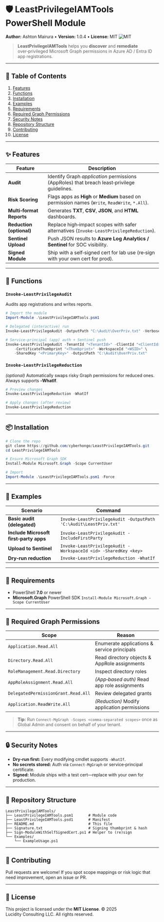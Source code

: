 # 🛡️ LeastPrivilegeIAMTools PowerShell Module

**Author:** Ashton Mairura • **Version:** 1.0.4 • **License:** MIT
![MIT](https://img.shields.io/badge/License-MIT-green)

> **LeastPrivilegeIAMTools** helps you **discover** and **remediate** over‑privileged Microsoft Graph permissions in Azure AD / Entra ID app registrations.

---

## 📑 Table of Contents

1. [Features](#features)
2. [Functions](#functions)
3. [Installation](#installation)
4. [Examples](#examples)
5. [Requirements](#requirements)
6. [Required Graph Permissions](#required-graph-permissions)
7. [Security Notes](#security-notes)
8. [Repository Structure](#repository-structure)
9. [Contributing](#contributing)
10. [License](#license)

---

## ✨ Features

| Feature                  | Description                                                                                     |
| ------------------------ | ----------------------------------------------------------------------------------------------- |
| **Audit**                | Identify Graph *application* permissions (AppRoles) that breach least‑privilege guidelines.     |
| **Risk Scoring**         | Flags apps as **High** or **Medium** based on permission names (`Write`, `ReadWrite`, `*.All`). |
| **Multi‑format Reports** | Generates **TXT**, **CSV**, **JSON**, and **HTML** dashboards.                                  |
| **Reduction (optional)** | Replace high‑impact scopes with safer alternatives (`Invoke‑LeastPrivilegeReduction`).          |
| **Sentinel Upload**      | Push JSON results to **Azure Log Analytics / Sentinel** for SOC visibility.                     |
| **Signed Module**        | Ship with a self‑signed cert for lab use (re‑sign with your own cert for prod).                 |

---

## 🔧 Functions

### `Invoke‑LeastPrivilegeAudit`

Audits app registrations and writes reports.

```powershell
# Import the module
Import-Module .\LeastPrivilegeIAMTools.psm1

# Delegated (interactive) run
Invoke-LeastPrivilegeAudit -OutputPath "C:\Audit\OverPriv.txt" -Verbose

# Service‑principal (app) auth + Sentinel push
Invoke-LeastPrivilegeAudit -TenantId "<TenantId>" -ClientId "<ClientId>" \
    -CertificateThumbprint "<Thumbprint>" -WorkspaceId "<WSID>" \
    -SharedKey "<PrimaryKey>" -OutputPath "C:\Audit\OverPriv.txt"
```

### `Invoke‑LeastPrivilegeReduction`

*(optional)* Automatically swaps risky Graph permissions for reduced ones. Always supports **‑WhatIf**.

```powershell
# Preview changes
Invoke-LeastPrivilegeReduction -WhatIf

# Apply changes (after review)
Invoke-LeastPrivilegeReduction
```

---

## 📦 Installation

```powershell
# Clone the repo
git clone https://github.com/cyberhongo/LeastPrivilegeIAMTools.git
cd LeastPrivilegeIAMTools

# Ensure Microsoft Graph SDK
Install-Module Microsoft.Graph -Scope CurrentUser

# Import
Import-Module .\LeastPrivilegeIAMTools.psm1 -Force
```

---

## 🚀 Examples

| Scenario                               | Command                                                           |
| -------------------------------------- | ----------------------------------------------------------------- |
| **Basic audit (delegated)**            | `Invoke-LeastPrivilegeAudit -OutputPath 'C:\Audit\LeastPriv.txt'` |
| **Include Microsoft first‑party apps** | `Invoke-LeastPrivilegeAudit -IncludeFirstParty`                   |
| **Upload to Sentinel**                 | `Invoke-LeastPrivilegeAudit -WorkspaceId <id> -SharedKey <key>`   |
| **Dry‑run reduction**                  | `Invoke-LeastPrivilegeReduction -WhatIf`                          |

---

## 📝 Requirements

* PowerShell **7.0** or newer
* **Microsoft.Graph** PowerShell SDK
  `Install-Module Microsoft.Graph -Scope CurrentUser`

---

## 🔑 Required Graph Permissions

| Scope                               | Reason                                       |
| ----------------------------------- | -------------------------------------------- |
| `Application.Read.All`              | Enumerate applications & service principals  |
| `Directory.Read.All`                | Read directory objects & AppRole assignments |
| `RoleManagement.Read.Directory`     | Inspect directory roles                      |
| `AppRoleAssignment.Read.All`        | *(App‑based auth)* Read app role assignments |
| `DelegatedPermissionGrant.Read.All` | Review delegated grants                      |
| `Application.ReadWrite.All`         | *(Reduction)* Modify application permissions |

> **Tip:** Run `Connect‑MgGraph -Scopes <comma‑separated scopes>` once as Global Admin and consent on behalf of your tenant.

---

## 🔒 Security Notes

* **Dry‑run first:** Every modifying cmdlet supports `‑WhatIf`.
* **No secrets stored:** Auth via `Connect‑MgGraph` or service‑principal certificate.
* **Signed:** Module ships with a test cert—replace with your own for production.

---

## 📂 Repository Structure

```
LeastPrivilegeIAMTools/
├── LeastPrivilegeIAMTools.psm1       # Module code
├── LeastPrivilegeIAMTools.psd1       # Manifest
├── README.md                         # This file
├── Signature.txt                     # Signing thumbprint & hash
├── Sign-ModuleWithSelfSignedCert.ps1 # Helper to (re)sign
└── Examples/
    └── ExampleUsage.ps1
```

---

## 🙌 Contributing

Pull requests are welcome! If you spot scope mappings or risk logic that need improvement, open an issue or PR.

---

## 📄 License

This project is licensed under the **MIT License**.
© 2025 Lucidity Consulting LLC. All rights reserved.

